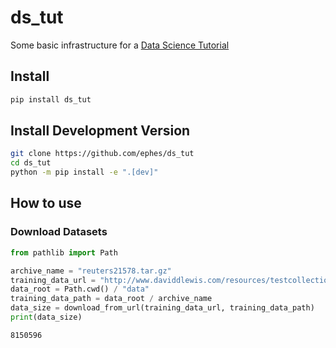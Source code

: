 # ds_tut

<!-- WARNING: THIS FILE WAS AUTOGENERATED! DO NOT EDIT! -->

Some basic infrastructure for a [Data Science
Tutorial](https://github.com/ephes/data_science_tutorial)

## Install

``` sh
pip install ds_tut
```

## Install Development Version

``` sh
git clone https://github.com/ephes/ds_tut
cd ds_tut
python -m pip install -e ".[dev]"
```

## How to use

### Download Datasets

``` python
from pathlib import Path

archive_name = "reuters21578.tar.gz"
training_data_url = "http://www.daviddlewis.com/resources/testcollections/reuters21578/{}".format(archive_name)
data_root = Path.cwd() / "data"
training_data_path = data_root / archive_name
data_size = download_from_url(training_data_url, training_data_path)
print(data_size)
```

    8150596
